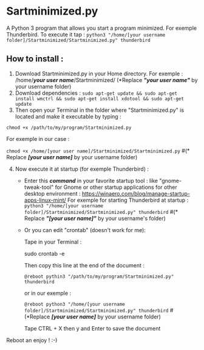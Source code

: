 # Sartminimized.py
A Python 3 program that allows you start a program minimized. For exemple Thunderbird.
To execute it tap :
`python3 "/home/[your username folder]/Startminimized/Startminimized.py" thunderbird`
## How to install :
1. Download Startminimized.py in your Home directory. For exemple : /home/***your user name***/Startminimized/ (*Replace ***"your user name"*** by your username folder)
2. Download dependencies :
`sudo apt-get update && sudo apt-get install wmctrl && sudo apt-get install xdotool && sudo apt-get update`
3. Then open your Terminal in the folder where "Startminimized.py" is located and make it executable by typing :

`chmod +x /path/to/my/program/Startminimized.py`

For exemple in our case :

`chmod +x /home/[your user name]/Startminimized/Startminimized.py` #(* Replace ***[your user name]*** by your username folder)

4. Now execute it at startup (for exemple Thunderbird) :

    - Enter this ***command*** in your favorite startup tool : like "gnome-tweak-tool" for Gnome or other startup applications for other desktop environment : https://winaero.com/blog/manage-startup-apps-linux-mint/
       For exemple for starting Thunderbird at startup :
       `python3 "/home/[your username folder]/Startminimized/Startminimized.py" thunderbird` #(* Replace ***"[your user name]"*** by your username's folder)

    - Or you can edit "crontab" (doesn't work for me):

        Tape in your Terminal :

        sudo crontab -e

        Then copy this line at the end of the document :

        `@reboot pythin3 "/path/to/my/program/Startminimized.py" thunderbird`

        or in our exemple :

        `@reboot python3 "/home/[your username folder]/Startminimized/Startminimized.py" thunderbird` #(*Replace ***[your user name]*** by your username folder)

        Tape CTRL + X then y and Enter to save the document

Reboot an enjoy ! :-)
